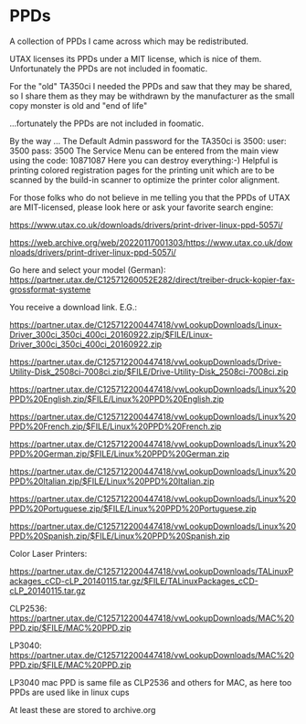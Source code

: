 # PPDs
A collection of PPDs I came across which may be redistributed.

UTAX licenses its PPDs under a MIT license, which is nice of them. Unfortunately the PPDs are not included in foomatic.

For the "old" TA350ci I needed the PPDs and saw that they may be shared, so I share them as they may be withdrawn by the manufacturer as
the small copy monster is old and "end of life"

…fortunately the PPDs are not included in foomatic.

By the way ...
The Default Admin password for the TA350ci is 3500:
user: 3500
pass: 3500
The Service Menu can be entered from the main view using the code:
10871087
Here you can destroy everything:-) 
Helpful is printing colored registration pages for the printing unit which are to be scanned by the build-in scanner to optimize the printer color alignment.

For those folks who do not believe in me telling you that the PPDs of UTAX are MIT-licensed, please look here or ask your favorite search engine:

https://www.utax.co.uk/downloads/drivers/print-driver-linux-ppd-5057i/



https://web.archive.org/web/20220117001303/https://www.utax.co.uk/downloads/drivers/print-driver-linux-ppd-5057i/



Go here and select your model (German):
https://partner.utax.de/C12571260052E282/direct/treiber-druck-kopier-fax-grossformat-systeme

You receive a download link. E.G.:

https://partner.utax.de/C125712200447418/vwLookupDownloads/Linux-Driver_300ci_350ci_400ci_20160922.zip/$FILE/Linux-Driver_300ci_350ci_400ci_20160922.zip

https://partner.utax.de/C125712200447418/vwLookupDownloads/Drive-Utility-Disk_2508ci-7008ci.zip/$FILE/Drive-Utility-Disk_2508ci-7008ci.zip

https://partner.utax.de/C125712200447418/vwLookupDownloads/Linux%20PPD%20English.zip/$FILE/Linux%20PPD%20English.zip

https://partner.utax.de/C125712200447418/vwLookupDownloads/Linux%20PPD%20French.zip/$FILE/Linux%20PPD%20French.zip

https://partner.utax.de/C125712200447418/vwLookupDownloads/Linux%20PPD%20German.zip/$FILE/Linux%20PPD%20German.zip

https://partner.utax.de/C125712200447418/vwLookupDownloads/Linux%20PPD%20Italian.zip/$FILE/Linux%20PPD%20Italian.zip

https://partner.utax.de/C125712200447418/vwLookupDownloads/Linux%20PPD%20Portuguese.zip/$FILE/Linux%20PPD%20Portuguese.zip

https://partner.utax.de/C125712200447418/vwLookupDownloads/Linux%20PPD%20Spanish.zip/$FILE/Linux%20PPD%20Spanish.zip



Color Laser Printers:

https://partner.utax.de/C125712200447418/vwLookupDownloads/TALinuxPackages_cCD-cLP_20140115.tar.gz/$FILE/TALinuxPackages_cCD-cLP_20140115.tar.gz

CLP2536:
https://partner.utax.de/C125712200447418/vwLookupDownloads/MAC%20PPD.zip/$FILE/MAC%20PPD.zip


LP3040:
https://partner.utax.de/C125712200447418/vwLookupDownloads/MAC%20PPD.zip/$FILE/MAC%20PPD.zip

LP3040 mac PPD is same file as CLP2536 and others for MAC, as here too PPDs are used like in linux cups


At least these are stored to archive.org
